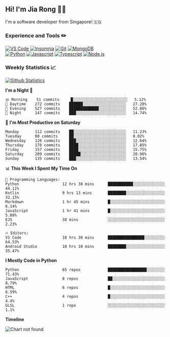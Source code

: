 ## Hi! I'm Jia Rong 👋🏻

I'm a software developer from Singapore! 🇸🇬

### Experience and Tools ✏️
[![VS Code](https://img.shields.io/badge/VS%20Code-007acc?style=for-the-badge&logo=visual-studio-code&logoColor=white)](https://code.visualstudio.com)
[![Insomnia](https://img.shields.io/badge/Insomina-5849be?style=for-the-badge&logo=insomnia&logoColor=white)](https://insomnia.rest/)
[![Git](https://img.shields.io/badge/Git-f05032?style=for-the-badge&logo=git&logoColor=white)](https://git-scm.com/)
[![MongoDB](https://img.shields.io/badge/MongoDB-47a248?style=for-the-badge&logo=mongodb&logoColor=white)](https://www.mongodb.com/)    
[![Python](https://img.shields.io/badge/Python-3776ab?style=for-the-badge&logo=python&logoColor=white)](https://www.python.org/)
[![Javascript](https://img.shields.io/badge/Javascript-f7df1e?style=for-the-badge&logo=javascript&logoColor=white)](https://developer.mozilla.org/en-US/docs/Web/JavaScript)
[![Typescript](https://img.shields.io/badge/Typescript-007acc?style=for-the-badge&logo=typescript&logoColor=white)](https://www.typescriptlang.org/)
[![Node.js](https://img.shields.io/badge/Node.js-339933?style=for-the-badge&logo=node.js&logoColor=white)](https://nodejs.org/en/)

### Weekly Statistics 📈
[![Github Statistics](https://github-readme-stats.vercel.app/api?username=fourjr&count_private=true)](https://github.com/anuraghazra/github-readme-stats)

<!--START_SECTION:waka-->
**I'm a Night 🦉** 

```text
🌞 Morning    51 commits     █░░░░░░░░░░░░░░░░░░░░░░░░   5.12% 
🌆 Daytime    272 commits    ██████░░░░░░░░░░░░░░░░░░░   27.28% 
🌃 Evening    527 commits    █████████████░░░░░░░░░░░░   52.86% 
🌙 Night      147 commits    ███░░░░░░░░░░░░░░░░░░░░░░   14.74%

```
📅 **I'm Most Productive on Saturday** 

```text
Monday       112 commits    ██░░░░░░░░░░░░░░░░░░░░░░░   11.23% 
Tuesday      80 commits     ██░░░░░░░░░░░░░░░░░░░░░░░   8.02% 
Wednesday    126 commits    ███░░░░░░░░░░░░░░░░░░░░░░   12.64% 
Thursday     178 commits    ████░░░░░░░░░░░░░░░░░░░░░   17.85% 
Friday       157 commits    ████░░░░░░░░░░░░░░░░░░░░░   15.75% 
Saturday     209 commits    █████░░░░░░░░░░░░░░░░░░░░   20.96% 
Sunday       135 commits    ███░░░░░░░░░░░░░░░░░░░░░░   13.54%

```


📊 **This Week I Spent My Time On** 

```text
💬 Programming Languages: 
Python                   12 hrs 38 mins      ███████████░░░░░░░░░░░░░░   44.11% 
Kotlin                   9 hrs 13 mins       ████████░░░░░░░░░░░░░░░░░   32.15% 
Markdown                 1 hr 45 mins        █░░░░░░░░░░░░░░░░░░░░░░░░   6.14% 
JavaScript               1 hr 41 mins        █░░░░░░░░░░░░░░░░░░░░░░░░   5.88% 
EJS                      38 mins             ░░░░░░░░░░░░░░░░░░░░░░░░░   2.23%

🔥 Editors: 
VS Code                  18 hrs 30 mins      ████████████████░░░░░░░░░   64.53% 
Android Studio           10 hrs 10 mins      ████████░░░░░░░░░░░░░░░░░   35.47%

```

**I Mostly Code in Python** 

```text
Python                   65 repos            █████████████████░░░░░░░░   71.43% 
JavaScript               8 repos             ██░░░░░░░░░░░░░░░░░░░░░░░   8.79% 
HTML                     6 repos             █░░░░░░░░░░░░░░░░░░░░░░░░   6.59% 
C++                      4 repos             █░░░░░░░░░░░░░░░░░░░░░░░░   4.4% 
GLSL                     1 repo              ░░░░░░░░░░░░░░░░░░░░░░░░░   1.1%

```


**Timeline**

![Chart not found](https://github.com/fourjr/fourjr/blob/master/charts/bar_graph.png) 


<!--END_SECTION:waka-->
